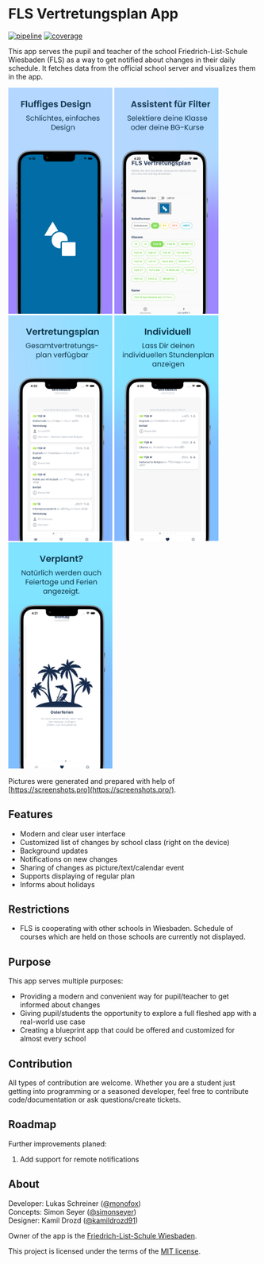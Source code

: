 # FLS Vertretungsplan App

[![pipeline](https://git.monobear.eu/fls/flutter-test/badges/main/pipeline.svg)](https://git.monobear.eu/fls/flutter-test/-/commits/main)  [![coverage](https://git.monobear.eu/fls/flutter-test/badges/main/coverage.svg)](https://git.monobear.eu/fls/flutter-test/-/commits/main)

This app serves the pupil and teacher of the school Friedrich-List-Schule Wiesbaden (FLS)
as a way to get notified about changes in their daily schedule. 
It fetches data from the official school server and visualizes them in the app.

<img width="210" alt="Modern design" src="/assets/screenshots/1.png"> <img width="210" alt="Wizard" src="/assets/screenshots/2.png"> <img width="210" alt="Changes" src="/assets/screenshots/3.png"> <img width="210" alt="Individual plan" src="/assets/screenshots/4.png"> <img width="210" alt="Holidays" src="/assets/screenshots/5.png"> 

Pictures were generated and prepared with help of [https://screenshots.pro](https://screenshots.pro/).

## Features

* Modern and clear user interface
* Customized list of changes by school class (right on the device)
* Background updates
* Notifications on new changes
* Sharing of changes as picture/text/calendar event
* Supports displaying of regular plan
* Informs about holidays

## Restrictions
* FLS is cooperating with other schools in Wiesbaden. Schedule of courses which are held on those schools are currently not displayed.

## Purpose

This app serves multiple purposes:

* Providing a modern and convenient way for pupil/teacher to get informed about changes
* Giving pupil/students the opportunity to explore a full fleshed app with a real-world use case
* Creating a blueprint app that could be offered and customized for almost every school

## Contribution

All types of contribution are welcome. Whether you are a student just getting into programming or
a seasoned developer, feel free to contribute code/documentation or ask questions/create tickets.

## Roadmap

Further improvements planed:

1. Add support for remote notifications

## About

Developer: Lukas Schreiner ([@monofox](https://github.com/monofox))<br/>
Concepts: Simon Seyer ([@simonseyer](https://github.com/simonseyer))<br/>
Designer: Kamil Drozd ([@kamildrozd91](https://github.com/kamildrozd91))

Owner of the app is the [Friedrich-List-Schule Wiesbaden](https://www.fls-wiesbaden.de).

This project is licensed under the terms of the [MIT license](LICENSE.md).
